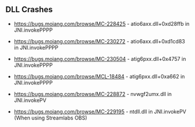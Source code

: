 ## DLL Crashes
- https://bugs.mojang.com/browse/MC-228425 - atio6axx.dll+0xd28ffb in JNI.invokePPPP

- https://bugs.mojang.com/browse/MC-230272 - atio6axx.dll+0xd1cd83 in JNI.invokePPPP

- https://bugs.mojang.com/browse/MC-230504 - atig6pxx.dll+0x4757 in JNI.invokePPPP

- https://bugs.mojang.com/browse/MCL-18484 - atig6pxx.dll+0xa662 in JNI.invokePPPP

- https://bugs.mojang.com/browse/MC-228872 - nvwgf2umx.dll in JNI.invokePV

- https://bugs.mojang.com/browse/MC-229195 - ntdll.dll in JNI.invokePV (When using Streamlabs OBS)
